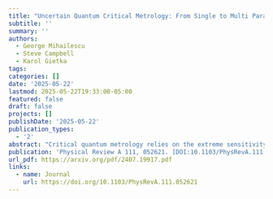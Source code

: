 ```yaml
---
title: "Uncertain Quantum Critical Metrology: From Single to Multi Parameter Sensing"
subtitle: ''
summary: ''
authors:
  - George Mihailescu
  - Steve Campbell
  - Karol Gietka
tags:
categories: []
date: '2025-05-22'
lastmod: 2025-05-22T19:33:00-05:00
featured: false
draft: false
projects: []
publishDate: '2025-05-22'
publication_types:
  - '2'
abstract: "Critical quantum metrology relies on the extreme sensitivity of a system's eigenstates near the critical point of a quantum phase transition to Hamiltonian perturbations. This means that these eigenstates are extremely sensitive to all the parameters of the Hamiltonian. In practical settings, there always exists a degree of experimental uncertainty in the control parameters - which are approximately known quantities. Despite such uncertainties representing the most relevant source of noise in critical metrology, their impact on the attainable precision has been largely overlooked. In this work we present a general framework, interpolating between the single and multi-parameter estimation settings, allowing for the proper bookkeeping of relevant errors. We apply this framework to the paradigmatic transverse field Ising and Lipkin-Meshkov-Glick models, explicitly showing how uncertainty in control parameters impacts the sensitivity of critical sensors. For finite-size systems, we establish that there exists a trade-off between the amount of uncertainty a many-body probe can withstand while still maintaining a quantum advantage in parameter estimation."
publication: 'Physical Review A 111, 052621. [DOI:10.1103/PhysRevA.111.052621](https://doi.org/10.1103/PhysRevA.111.052621)'
url_pdf: https://arxiv.org/pdf/2407.19917.pdf
links:
  - name: Journal
    url: https://doi.org/10.1103/PhysRevA.111.052621
---
```

